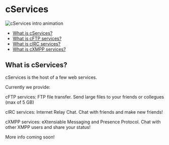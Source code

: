 # cServices

![cServices intro animation](https://death.is-for.me/i/4h70.gif)

- [What is cServices?](https://thewhiteboy503.github.io/cservices/#what-is-cServices)
- [What is cFTP services?](https://thewhiteboy503.github.io/cFTPservices)
- [What is cIRC services?](https://thewhiteboy503.github.io/cIRC/)
- [What is cXMPP services?](https://thewhiteboy503.github.io/cXMPP/)

## What is cServices?

cServices is the host of a few web services.

Currently we provide:

cFTP services: FTP file transfer. Send large files to your friends or collegues (max of 5 GB)

cIRC services: Internet Relay Chat. Chat with friends and make new friends! 

cXMPP services: eXtensiable Messaging and Presence Protocol. Chat with other XMPP users and share your status!

More info coming soon!
